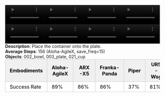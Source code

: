 <!DOCTYPE html>
<html lang="en">
<body>
    <div style="display: flex;">
        <video src="../task_video_clean/place_container_plate/aloha-agilex_head.mp4" controls loop muted autoplay style="width: 25%;"></video>
        <video src="../task_video_clean/place_container_plate/franka-panda_head.mp4" controls loop muted autoplay style="width: 25%;"></video>
        <video src="../task_video_clean/place_container_plate/ARX-X5_head.mp4" controls loop muted autoplay style="width: 25%;"></video>
        <video src="../task_video_clean/place_container_plate/ur5-wsg_head.mp4" controls loop muted autoplay style="width: 25%;"></video>
    </div>
    <div style="display: flex;">
        <video src="../task_video_clean/place_container_plate/aloha-agilex_world.mp4" controls loop muted autoplay style="width: 25%;"></video>
        <video src="../task_video_clean/place_container_plate/franka-panda_world.mp4" controls loop muted autoplay style="width: 25%;"></video>
        <video src="../task_video_clean/place_container_plate/ARX-X5_world.mp4" controls loop muted autoplay style="width: 25%;"></video>
        <video src="../task_video_clean/place_container_plate/ur5-wsg_world.mp4" controls loop muted autoplay style="width: 25%;"></video>
    </div>
    <b>Description</b>: Place the container onto the plate.<br>
    <b>Average Steps</b>: 156 (Aloha-AgileX, save_freq=15)<br>
    <b>Objects</b>: 002_bowl, 003_plate, 021_cup<br>
    <table style="margin:0 auto;border-collapse:collapse;width:auto;min-width:180px;background-color:white;">
        <thead>
            <tr style="background:#f0f0f0;">
                <th style="border:1px solid #ccc;padding:6px 14px;color:black;">Embodiments</th>
                <th style="border:1px solid #ccc;padding:6px 14px;color:black;">Aloha-AgileX</th>
                <th style="border:1px solid #ccc;padding:6px 14px;color:black;">ARX-X5</th>
                <th style="border:1px solid #ccc;padding:6px 14px;color:black;">Franka-Panda</th>
                <th style="border:1px solid #ccc;padding:6px 14px;color:black;">Piper</th>
                <th style="border:1px solid #ccc;padding:6px 14px;color:black;">UR5-Wsg</th>
            </tr>
        </thead>
        <tbody>
            <tr style="background:white;">
                <td style="border:1px solid #ccc;padding:6px 14px;color:black;">Success Rate</td>
                <td style="border:1px solid #ccc;padding:6px 14px;color:black;">89%</td>
                <td style="border:1px solid #ccc;padding:6px 14px;color:black;">86%</td>
                <td style="border:1px solid #ccc;padding:6px 14px;color:black;">86%</td>
                <td style="border:1px solid #ccc;padding:6px 14px;color:black;">37%</td>
                <td style="border:1px solid #ccc;padding:6px 14px;color:black;">81%</td>
            </tr>
        </tbody>
    </table>
</body>
</html>
